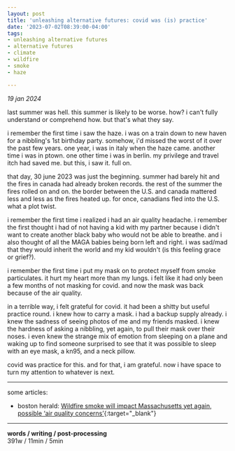 ```yaml
---
layout: post
title: 'unleashing alternative futures: covid was (is) practice'
date: '2023-07-02T08:39:00-04:00'
tags:
- unleashing alternative futures
- alternative futures
- climate
- wildfire
- smoke
- haze

--- 
```


_19 jan 2024_

last summer was hell. this summer is likely to be worse. how? i can't fully understand or comprehend how. but that's what they say. 

i remember the first time i saw the haze. i was on a train down to new haven for a nibbling's 1st birthday party. somehow, i'd missed the worst of it over the past few years. one year, i was in italy when the haze came. another time i was in ptown. one other time i was in berlin. my privilege and travel itch had saved me. but this, i saw it. full on. 

that day, 30 june 2023 was just the beginning. summer had barely hit and the fires in canada had already broken records. the rest of the summer the fires rolled on and on. the border between the U.S. and canada mattered less and less as the fires heated up. for once, canadians fled into the U.S. what a plot twist. 

i remember the first time i realized i had an air quality headache. i remember the first thought i had of not having a kid with my partner because i didn't want to create another black baby who would not be able to breathe. and i also thought of all the MAGA babies being born left and right. i was sad/mad that they would inherit the world and my kid wouldn't (is this feeling grace or grief?). 

i remember the first time i put my mask on to protect myself from smoke particulates. it hurt my heart more than my lungs. i felt like it had only been a few months of not masking for covid. and now the mask was back because of the air quality. 

in a terrible way, i felt grateful for covid. it had been a shitty but useful practice round. i knew how to carry a mask. i had a backup supply already. i knew the sadness of seeing photos of me and my friends masked. i knew the hardness of asking a nibbling, yet again, to pull their mask over their noses. i even knew the strange mix of emotion from sleeping on a plane and waking up to find someone surprised to see that it was possible to sleep with an eye mask, a kn95, and a neck pillow. 

covid was practice for this. and for that, i am grateful. now i have space to turn my attention to whatever is next. 


---

some articles:

* boston herald: [Wildfire smoke will impact Massachusetts yet again, possible ‘air quality concerns’](https://www.bostonherald.com/2023/06/28/wildfire-smoke-will-impact-massachusetts-yet-again-possible-air-quality-concerns/){:target="_blank"} 



---


<!-- hyperlink bank -->


<!-- &#042; = asterisk -->
<!-- &#039; = single quote '-->

**words / writing / post-processing**  
391w / 11min / 5min